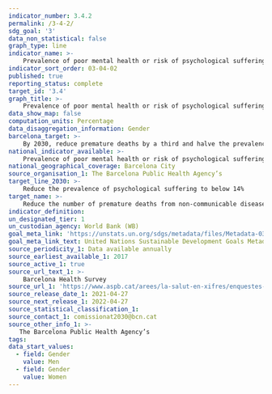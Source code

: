 ```yaml
---
indicator_number: 3.4.2
permalink: /3-4-2/
sdg_goal: '3'
data_non_statistical: false
graph_type: line
indicator_name: >-
    Prevalence of poor mental health or risk of psychological suffering (above three points on the General Health Questionnaire, GHQ-12)
indicator_sort_order: 03-04-02
published: true
reporting_status: complete
target_id: '3.4'
graph_title: >-
    Prevalence of poor mental health or risk of psychological suffering (above three points on the General Health Questionnaire, GHQ-12)
data_show_map: false
computation_units: Percentage
data_disaggregation_information: Gender
barcelona_target: >-
    By 2030, reduce premature deaths by a third and halve the prevalence of psychological suffering, as well doing more to promote health
national_indicator_available: >-
    Prevalence of poor mental health or risk of psychological suffering (above three points on the General Health Questionnaire, GHQ-12)
national_geographical_coverage: Barcelona City 
source_organisation_1: The Barcelona Public Health Agency’s  
target_line_2030: >-
    Reduce the prevalence of psychological suffering to below 14%
target_name: >-
    Reduce the number of premature deaths from non-communicable diseases by one third, through prevention and treatment, as well as promoting mental heath and well-being.
indicator_definition:
un_designated_tier: 1
un_custodian_agency: World Bank (WB)
goal_meta_link: 'https://unstats.un.org/sdgs/metadata/files/Metadata-03-04-02.pdf'
goal_meta_link_text: United Nations Sustainable Development Goals Metadata (pdf 894kB)
source_periodicity_1: Data available annually
source_earliest_available_1: 2017
source_active_1: true
source_url_text_1: >-
    Barcelona Health Survey
source_url_1: 'https://www.aspb.cat/arees/la-salut-en-xifres/enquestes-de-salut/'
source_release_date_1: 2021-04-27
source_next_release_1: 2022-04-27
source_statistical_classification_1: 
source_contact_1: comissionat2030@bcn.cat
source_other_info_1: >-
   The Barcelona Public Health Agency’s 
tags:
data_start_values:
  - field: Gender
    value: Men
  - field: Gender  
    value: Women
---
```

